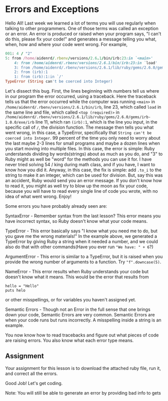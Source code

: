 # Errors and Exceptions
Hello All!
Last week we learned a lot of terms you will use regularly when talking to other programmers. One of those terms was called an exception or an error. An error is produced or raised when your program says, "I can't do this, please fix your code!" and generates a message telling you what, when, how and where your code went wrong. For example,

```ruby
001: 4 / "2"
5: from /home/aidenrd/.rbenv/versions/2.6.1/bin/irb:23:in `<main>'
    4: from /home/aidenrd/.rbenv/versions/2.6.1/bin/irb:23:in `load'
    3: from /home/aidenrd/.rbenv/versions/2.6.1/lib/ruby/gems/2.6.0/gems/irb-1.0.0/exe/irb:11:in `<top (required)>`
    2: from (irb):1
    1: from (irb):1:in `/'
TypeError (String can't be coerced into Integer)
```

Let's dissect this bug. First, the lines beginning with numbers tell us where in our program the error occurred,  using a traceback. Here the traceback tells us that the error occurred while the computer was running `<main>` in `/home/aidenrd/.rbenv/versions/2.6.1/bin/irb`, line 23, which called `load` in the same line and file, which called `<top (required)>` in `/home/aidenrd/.rbenv/versions/2.6.1/lib/ruby/gems/2.6.0/gems/irb-1.0.0/exe/irb` line 11, which ran `(irb):1`, which is the line you input, in the specific call of `/`, the division function. The message then tells you what went wrong, in this case, a TypeError, specifically that `String can't be coerced into Integer`. 99 percent of the time you only need to worry about the last maybe 2-3 lines for small programs and maybe a dozen lines when you start moving into multiple files. In this case, the error is simple: Ruby understands dividing by words(strings) about as much as you do, and "3" to Ruby might as well be "word" for the methods you can use it for. I have never tried solving 54 / king during math class, and if you have, I want to know how you did it. Anyway, in this case, the fix is simple: add `.to_i` to the string to make it an integer, which can be used for division. But, say this was an accident, Ruby would send you an error message. If you don't know how to read it, you might as well try to blow up the moon as fix your code, because you will have to read every single line of code you wrote, with no idea of what went wrong. Enjoy!

Some errors you have probably already seen are:

SyntaxError - Remember syntax from the last lesson? This error means you have incorrect syntax, so Ruby doesn't know what your code means. 

TypeError - This error basically says "I know what you need me to do, but you gave me the wrong materials!" In the example above, we generated a TypeError by giving Ruby a string when it needed a number, and we could also do that with other commands(Have you ever run `"We have: " + 6`?)

ArgumentError - This error is similar to a TypeError, but it is raised when you provide the wrong number of arguments to a function. Try `"f".downcase(5)`.

NameError - This error results when Ruby understands your code but doesn't know what it means. This would be the error that results from
```
hello = "Hello"
puts helo
```
or other misspellings, or for variables you haven't assigned yet.

Semantic Errors - Though not an Error in the full sense that one brings down your code, Semantic Errors are very common. Semantic Errors are when your code runs but runs incorrectly. A misspelling inside a string is an example.

You now know how to read tracebacks and figure out what pieces of code are raising errors. You also know what each error type means. 

## Assignment

Your assignment for this lesson is to download the attached ruby file, run it, and correct all the errors.

Good Job! Let's get coding.

Note: You will still be able to generate an error by providing bad info to gets